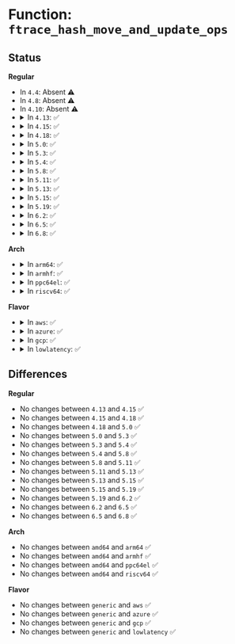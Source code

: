 # Function: <code>ftrace_hash_move_and_update_ops</code>

## Status
<b>Regular</b>
<ul>
<li>
In <code>4.4</code>: Absent ⚠️
</li>
<li>
In <code>4.8</code>: Absent ⚠️
</li>
<li>
In <code>4.10</code>: Absent ⚠️
</li>
<li>
<details>
<summary>In <code>4.13</code>: ✅</summary>

```c
int ftrace_hash_move_and_update_ops(struct ftrace_ops *ops, struct ftrace_hash **orig_hash, struct ftrace_hash *hash, int enable);
```

**Collision:** Unique Static

**Inline:** No

**Transformation:** False

**Instances:**

```
In kernel/trace/ftrace.c (ffffffff811580e0)
Location: kernel/trace/ftrace.c:3913
Inline: False
Direct callers:
  - kernel/trace/ftrace.c:ftrace_regex_release
  - kernel/trace/ftrace.c:ftrace_set_hash
  - kernel/trace/ftrace.c:unregister_ftrace_function_probe_func
  - kernel/trace/ftrace.c:register_ftrace_function_probe
  - kernel/trace/ftrace.c:process_mod_list
```
**Symbols:**

```
ffffffff811580e0-ffffffff81158319: ftrace_hash_move_and_update_ops (STB_LOCAL)
```
</details>
</li>
<li>
<details>
<summary>In <code>4.15</code>: ✅</summary>

```c
int ftrace_hash_move_and_update_ops(struct ftrace_ops *ops, struct ftrace_hash **orig_hash, struct ftrace_hash *hash, int enable);
```

**Collision:** Unique Static

**Inline:** No

**Transformation:** False

**Instances:**

```
In kernel/trace/ftrace.c (ffffffff81164be0)
Location: kernel/trace/ftrace.c:3881
Inline: False
Direct callers:
  - kernel/trace/ftrace.c:ftrace_regex_release
  - kernel/trace/ftrace.c:ftrace_set_hash
  - kernel/trace/ftrace.c:unregister_ftrace_function_probe_func
  - kernel/trace/ftrace.c:register_ftrace_function_probe
  - kernel/trace/ftrace.c:process_mod_list
```
**Symbols:**

```
ffffffff81164be0-ffffffff81164e19: ftrace_hash_move_and_update_ops (STB_LOCAL)
```
</details>
</li>
<li>
<details>
<summary>In <code>4.18</code>: ✅</summary>

```c
int ftrace_hash_move_and_update_ops(struct ftrace_ops *ops, struct ftrace_hash **orig_hash, struct ftrace_hash *hash, int enable);
```

**Collision:** Unique Static

**Inline:** No

**Transformation:** False

**Instances:**

```
In kernel/trace/ftrace.c (ffffffff811738f0)
Location: kernel/trace/ftrace.c:3870
Inline: False
Direct callers:
  - kernel/trace/ftrace.c:ftrace_regex_release
  - kernel/trace/ftrace.c:ftrace_set_hash
  - kernel/trace/ftrace.c:unregister_ftrace_function_probe_func
  - kernel/trace/ftrace.c:register_ftrace_function_probe
  - kernel/trace/ftrace.c:process_mod_list
```
**Symbols:**

```
ffffffff811738f0-ffffffff81173b20: ftrace_hash_move_and_update_ops (STB_LOCAL)
```
</details>
</li>
<li>
<details>
<summary>In <code>5.0</code>: ✅</summary>

```c
int ftrace_hash_move_and_update_ops(struct ftrace_ops *ops, struct ftrace_hash **orig_hash, struct ftrace_hash *hash, int enable);
```

**Collision:** Unique Static

**Inline:** No

**Transformation:** False

**Instances:**

```
In kernel/trace/ftrace.c (ffffffff81181540)
Location: kernel/trace/ftrace.c:3829
Inline: False
Direct callers:
  - kernel/trace/ftrace.c:ftrace_regex_release
  - kernel/trace/ftrace.c:ftrace_set_hash
  - kernel/trace/ftrace.c:unregister_ftrace_function_probe_func
  - kernel/trace/ftrace.c:register_ftrace_function_probe
  - kernel/trace/ftrace.c:process_mod_list
```
**Symbols:**

```
ffffffff81181540-ffffffff81181770: ftrace_hash_move_and_update_ops (STB_LOCAL)
```
</details>
</li>
<li>
<details>
<summary>In <code>5.3</code>: ✅</summary>

```c
int ftrace_hash_move_and_update_ops(struct ftrace_ops *ops, struct ftrace_hash **orig_hash, struct ftrace_hash *hash, int enable);
```

**Collision:** Unique Static

**Inline:** No

**Transformation:** False

**Instances:**

```
In kernel/trace/ftrace.c (ffffffff8118e340)
Location: kernel/trace/ftrace.c:3865
Inline: False
Direct callers:
  - kernel/trace/ftrace.c:ftrace_regex_release
  - kernel/trace/ftrace.c:ftrace_set_hash
  - kernel/trace/ftrace.c:unregister_ftrace_function_probe_func
  - kernel/trace/ftrace.c:register_ftrace_function_probe
  - kernel/trace/ftrace.c:process_mod_list
```
**Symbols:**

```
ffffffff8118e340-ffffffff8118e52e: ftrace_hash_move_and_update_ops (STB_LOCAL)
```
</details>
</li>
<li>
<details>
<summary>In <code>5.4</code>: ✅</summary>

```c
int ftrace_hash_move_and_update_ops(struct ftrace_ops *ops, struct ftrace_hash **orig_hash, struct ftrace_hash *hash, int enable);
```

**Collision:** Unique Static

**Inline:** No

**Transformation:** False

**Instances:**

```
In kernel/trace/ftrace.c (ffffffff8119a2c0)
Location: kernel/trace/ftrace.c:3889
Inline: False
Direct callers:
  - kernel/trace/ftrace.c:ftrace_regex_release
  - kernel/trace/ftrace.c:ftrace_set_hash
  - kernel/trace/ftrace.c:unregister_ftrace_function_probe_func
  - kernel/trace/ftrace.c:register_ftrace_function_probe
  - kernel/trace/ftrace.c:process_mod_list
```
**Symbols:**

```
ffffffff8119a2c0-ffffffff8119a4ae: ftrace_hash_move_and_update_ops (STB_LOCAL)
```
</details>
</li>
<li>
<details>
<summary>In <code>5.8</code>: ✅</summary>

```c
int ftrace_hash_move_and_update_ops(struct ftrace_ops *ops, struct ftrace_hash **orig_hash, struct ftrace_hash *hash, int enable);
```

**Collision:** Unique Static

**Inline:** No

**Transformation:** False

**Instances:**

```
In kernel/trace/ftrace.c (ffffffff811afeb0)
Location: kernel/trace/ftrace.c:4016
Inline: False
Direct callers:
  - kernel/trace/ftrace.c:ftrace_regex_release
  - kernel/trace/ftrace.c:ftrace_set_hash
  - kernel/trace/ftrace.c:unregister_ftrace_function_probe_func
  - kernel/trace/ftrace.c:register_ftrace_function_probe
  - kernel/trace/ftrace.c:process_mod_list
```
**Symbols:**

```
ffffffff811afeb0-ffffffff811b00d3: ftrace_hash_move_and_update_ops (STB_LOCAL)
```
</details>
</li>
<li>
<details>
<summary>In <code>5.11</code>: ✅</summary>

```c
int ftrace_hash_move_and_update_ops(struct ftrace_ops *ops, struct ftrace_hash **orig_hash, struct ftrace_hash *hash, int enable);
```

**Collision:** Unique Static

**Inline:** No

**Transformation:** False

**Instances:**

```
In kernel/trace/ftrace.c (ffffffff811ad870)
Location: kernel/trace/ftrace.c:4094
Inline: False
Direct callers:
  - kernel/trace/ftrace.c:ftrace_regex_release
  - kernel/trace/ftrace.c:ftrace_set_hash
  - kernel/trace/ftrace.c:unregister_ftrace_function_probe_func
  - kernel/trace/ftrace.c:register_ftrace_function_probe
  - kernel/trace/ftrace.c:process_mod_list
```
**Symbols:**

```
ffffffff811ad870-ffffffff811ada93: ftrace_hash_move_and_update_ops (STB_LOCAL)
```
</details>
</li>
<li>
<details>
<summary>In <code>5.13</code>: ✅</summary>

```c
int ftrace_hash_move_and_update_ops(struct ftrace_ops *ops, struct ftrace_hash **orig_hash, struct ftrace_hash *hash, int enable);
```

**Collision:** Unique Static

**Inline:** No

**Transformation:** False

**Instances:**

```
In kernel/trace/ftrace.c (ffffffff811ae3e0)
Location: kernel/trace/ftrace.c:4094
Inline: False
Direct callers:
  - kernel/trace/ftrace.c:ftrace_regex_release
  - kernel/trace/ftrace.c:ftrace_set_hash
  - kernel/trace/ftrace.c:unregister_ftrace_function_probe_func
  - kernel/trace/ftrace.c:register_ftrace_function_probe
  - kernel/trace/ftrace.c:process_mod_list
```
**Symbols:**

```
ffffffff811ae3e0-ffffffff811ae5d0: ftrace_hash_move_and_update_ops (STB_LOCAL)
```
</details>
</li>
<li>
<details>
<summary>In <code>5.15</code>: ✅</summary>

```c
int ftrace_hash_move_and_update_ops(struct ftrace_ops *ops, struct ftrace_hash **orig_hash, struct ftrace_hash *hash, int enable);
```

**Collision:** Unique Static

**Inline:** No

**Transformation:** False

**Instances:**

```
In kernel/trace/ftrace.c (ffffffff811d81b0)
Location: kernel/trace/ftrace.c:4095
Inline: False
Direct callers:
  - kernel/trace/ftrace.c:ftrace_regex_release
  - kernel/trace/ftrace.c:ftrace_set_hash
  - kernel/trace/ftrace.c:unregister_ftrace_function_probe_func
  - kernel/trace/ftrace.c:register_ftrace_function_probe
  - kernel/trace/ftrace.c:process_mod_list
```
**Symbols:**

```
ffffffff811d81b0-ffffffff811d83cd: ftrace_hash_move_and_update_ops (STB_LOCAL)
```
</details>
</li>
<li>
<details>
<summary>In <code>5.19</code>: ✅</summary>

```c
int ftrace_hash_move_and_update_ops(struct ftrace_ops *ops, struct ftrace_hash **orig_hash, struct ftrace_hash *hash, int enable);
```

**Collision:** Unique Static

**Inline:** No

**Transformation:** False

**Instances:**

```
In kernel/trace/ftrace.c (ffffffff8120da70)
Location: kernel/trace/ftrace.c:4235
Inline: False
Direct callers:
  - kernel/trace/ftrace.c:ftrace_regex_release
  - kernel/trace/ftrace.c:ftrace_set_hash
  - kernel/trace/ftrace.c:unregister_ftrace_function_probe_func
  - kernel/trace/ftrace.c:register_ftrace_function_probe
  - kernel/trace/ftrace.c:process_mod_list
```
**Symbols:**

```
ffffffff8120da70-ffffffff8120dcb5: ftrace_hash_move_and_update_ops (STB_LOCAL)
```
</details>
</li>
<li>
<details>
<summary>In <code>6.2</code>: ✅</summary>

```c
int ftrace_hash_move_and_update_ops(struct ftrace_ops *ops, struct ftrace_hash **orig_hash, struct ftrace_hash *hash, int enable);
```

**Collision:** Unique Static

**Inline:** No

**Transformation:** False

**Instances:**

```
In kernel/trace/ftrace.c (ffffffff81256a60)
Location: kernel/trace/ftrace.c:4256
Inline: False
Direct callers:
  - kernel/trace/ftrace.c:ftrace_regex_release
  - kernel/trace/ftrace.c:ftrace_set_hash
  - kernel/trace/ftrace.c:unregister_ftrace_function_probe_func
  - kernel/trace/ftrace.c:register_ftrace_function_probe
  - kernel/trace/ftrace.c:process_mod_list
```
**Symbols:**

```
ffffffff81256a60-ffffffff81256ca4: ftrace_hash_move_and_update_ops (STB_LOCAL)
```
</details>
</li>
<li>
<details>
<summary>In <code>6.5</code>: ✅</summary>

```c
int ftrace_hash_move_and_update_ops(struct ftrace_ops *ops, struct ftrace_hash **orig_hash, struct ftrace_hash *hash, int enable);
```

**Collision:** Unique Static

**Inline:** No

**Transformation:** False

**Instances:**

```
In kernel/trace/ftrace.c (ffffffff8126df60)
Location: kernel/trace/ftrace.c:4411
Inline: False
Direct callers:
  - kernel/trace/ftrace.c:ftrace_regex_release
  - kernel/trace/ftrace.c:ftrace_set_hash
  - kernel/trace/ftrace.c:unregister_ftrace_function_probe_func
  - kernel/trace/ftrace.c:register_ftrace_function_probe
  - kernel/trace/ftrace.c:process_mod_list
```
**Symbols:**

```
ffffffff8126df60-ffffffff8126e191: ftrace_hash_move_and_update_ops (STB_LOCAL)
```
</details>
</li>
<li>
<details>
<summary>In <code>6.8</code>: ✅</summary>

```c
int ftrace_hash_move_and_update_ops(struct ftrace_ops *ops, struct ftrace_hash **orig_hash, struct ftrace_hash *hash, int enable);
```

**Collision:** Unique Static

**Inline:** No

**Transformation:** False

**Instances:**

```
In kernel/trace/ftrace.c (ffffffff81288450)
Location: kernel/trace/ftrace.c:4377
Inline: False
Direct callers:
  - kernel/trace/ftrace.c:ftrace_regex_release
  - kernel/trace/ftrace.c:ftrace_set_hash
  - kernel/trace/ftrace.c:unregister_ftrace_function_probe_func
  - kernel/trace/ftrace.c:register_ftrace_function_probe
  - kernel/trace/ftrace.c:process_mod_list
```
**Symbols:**

```
ffffffff81288450-ffffffff81288674: ftrace_hash_move_and_update_ops (STB_LOCAL)
```
</details>
</li>
</ul>
<b>Arch</b>
<ul>
<li>
<details>
<summary>In <code>arm64</code>: ✅</summary>

```c
int ftrace_hash_move_and_update_ops(struct ftrace_ops *ops, struct ftrace_hash **orig_hash, struct ftrace_hash *hash, int enable);
```

**Collision:** Unique Static

**Inline:** No

**Transformation:** False

**Instances:**

```
In kernel/trace/ftrace.c (ffff800010212f88)
Location: kernel/trace/ftrace.c:3889
Inline: False
Direct callers:
  - kernel/trace/ftrace.c:ftrace_regex_release
  - kernel/trace/ftrace.c:ftrace_set_hash
  - kernel/trace/ftrace.c:unregister_ftrace_function_probe_func
  - kernel/trace/ftrace.c:register_ftrace_function_probe
  - kernel/trace/ftrace.c:process_mod_list
```
**Symbols:**

```
ffff800010212f88-ffff800010213178: ftrace_hash_move_and_update_ops (STB_LOCAL)
```
</details>
</li>
<li>
<details>
<summary>In <code>armhf</code>: ✅</summary>

```c
int ftrace_hash_move_and_update_ops(struct ftrace_ops *ops, struct ftrace_hash **orig_hash, struct ftrace_hash *hash, int enable);
```

**Collision:** Unique Static

**Inline:** No

**Transformation:** False

**Instances:**

```
In kernel/trace/ftrace.c (c0451ccc)
Location: kernel/trace/ftrace.c:3889
Inline: False
Direct callers:
  - kernel/trace/ftrace.c:ftrace_regex_release
  - kernel/trace/ftrace.c:ftrace_set_hash
  - kernel/trace/ftrace.c:unregister_ftrace_function_probe_func
  - kernel/trace/ftrace.c:register_ftrace_function_probe
  - kernel/trace/ftrace.c:process_mod_list
```
**Symbols:**

```
c0451ccc-c0451ed8: ftrace_hash_move_and_update_ops (STB_LOCAL)
```
</details>
</li>
<li>
<details>
<summary>In <code>ppc64el</code>: ✅</summary>

```c
int ftrace_hash_move_and_update_ops(struct ftrace_ops *ops, struct ftrace_hash **orig_hash, struct ftrace_hash *hash, int enable);
```

**Collision:** Unique Static

**Inline:** No

**Transformation:** False

**Instances:**

```
In kernel/trace/ftrace.c (c000000000293120)
Location: kernel/trace/ftrace.c:3889
Inline: False
Direct callers:
  - kernel/trace/ftrace.c:ftrace_regex_release
  - kernel/trace/ftrace.c:ftrace_set_hash
  - kernel/trace/ftrace.c:unregister_ftrace_function_probe_func
  - kernel/trace/ftrace.c:register_ftrace_function_probe
  - kernel/trace/ftrace.c:process_mod_list
```
**Symbols:**

```
c000000000293120-c0000000002933c8: ftrace_hash_move_and_update_ops (STB_LOCAL)
```
</details>
</li>
<li>
<details>
<summary>In <code>riscv64</code>: ✅</summary>

```c
int ftrace_hash_move_and_update_ops(struct ftrace_ops *ops, struct ftrace_hash **orig_hash, struct ftrace_hash *hash, int enable);
```

**Collision:** Unique Static

**Inline:** No

**Transformation:** False

**Instances:**

```
In kernel/trace/ftrace.c (ffffffe0001732c0)
Location: kernel/trace/ftrace.c:3889
Inline: False
Direct callers:
  - kernel/trace/ftrace.c:ftrace_regex_release
  - kernel/trace/ftrace.c:ftrace_set_hash
  - kernel/trace/ftrace.c:unregister_ftrace_function_probe_func
  - kernel/trace/ftrace.c:register_ftrace_function_probe
  - kernel/trace/ftrace.c:process_mod_list
```
**Symbols:**

```
ffffffe0001732c0-ffffffe000173456: ftrace_hash_move_and_update_ops (STB_LOCAL)
```
</details>
</li>
</ul>
<b>Flavor</b>
<ul>
<li>
<details>
<summary>In <code>aws</code>: ✅</summary>

```c
int ftrace_hash_move_and_update_ops(struct ftrace_ops *ops, struct ftrace_hash **orig_hash, struct ftrace_hash *hash, int enable);
```

**Collision:** Unique Static

**Inline:** No

**Transformation:** False

**Instances:**

```
In kernel/trace/ftrace.c (ffffffff811928e0)
Location: kernel/trace/ftrace.c:3889
Inline: False
Direct callers:
  - kernel/trace/ftrace.c:ftrace_regex_release
  - kernel/trace/ftrace.c:ftrace_set_hash
  - kernel/trace/ftrace.c:unregister_ftrace_function_probe_func
  - kernel/trace/ftrace.c:register_ftrace_function_probe
  - kernel/trace/ftrace.c:process_mod_list
```
**Symbols:**

```
ffffffff811928e0-ffffffff81192ace: ftrace_hash_move_and_update_ops (STB_LOCAL)
```
</details>
</li>
<li>
<details>
<summary>In <code>azure</code>: ✅</summary>

```c
int ftrace_hash_move_and_update_ops(struct ftrace_ops *ops, struct ftrace_hash **orig_hash, struct ftrace_hash *hash, int enable);
```

**Collision:** Unique Static

**Inline:** No

**Transformation:** False

**Instances:**

```
In kernel/trace/ftrace.c (ffffffff811859f0)
Location: kernel/trace/ftrace.c:3889
Inline: False
Direct callers:
  - kernel/trace/ftrace.c:ftrace_regex_release
  - kernel/trace/ftrace.c:ftrace_set_hash
  - kernel/trace/ftrace.c:unregister_ftrace_function_probe_func
  - kernel/trace/ftrace.c:register_ftrace_function_probe
  - kernel/trace/ftrace.c:process_mod_list
```
**Symbols:**

```
ffffffff811859f0-ffffffff81185bde: ftrace_hash_move_and_update_ops (STB_LOCAL)
```
</details>
</li>
<li>
<details>
<summary>In <code>gcp</code>: ✅</summary>

```c
int ftrace_hash_move_and_update_ops(struct ftrace_ops *ops, struct ftrace_hash **orig_hash, struct ftrace_hash *hash, int enable);
```

**Collision:** Unique Static

**Inline:** No

**Transformation:** False

**Instances:**

```
In kernel/trace/ftrace.c (ffffffff811906b0)
Location: kernel/trace/ftrace.c:3889
Inline: False
Direct callers:
  - kernel/trace/ftrace.c:ftrace_regex_release
  - kernel/trace/ftrace.c:ftrace_set_hash
  - kernel/trace/ftrace.c:unregister_ftrace_function_probe_func
  - kernel/trace/ftrace.c:register_ftrace_function_probe
  - kernel/trace/ftrace.c:process_mod_list
```
**Symbols:**

```
ffffffff811906b0-ffffffff8119089e: ftrace_hash_move_and_update_ops (STB_LOCAL)
```
</details>
</li>
<li>
<details>
<summary>In <code>lowlatency</code>: ✅</summary>

```c
int ftrace_hash_move_and_update_ops(struct ftrace_ops *ops, struct ftrace_hash **orig_hash, struct ftrace_hash *hash, int enable);
```

**Collision:** Unique Static

**Inline:** No

**Transformation:** False

**Instances:**

```
In kernel/trace/ftrace.c (ffffffff8119e240)
Location: kernel/trace/ftrace.c:3889
Inline: False
Direct callers:
  - kernel/trace/ftrace.c:ftrace_regex_release
  - kernel/trace/ftrace.c:ftrace_set_hash
  - kernel/trace/ftrace.c:unregister_ftrace_function_probe_func
  - kernel/trace/ftrace.c:register_ftrace_function_probe
  - kernel/trace/ftrace.c:process_mod_list
```
**Symbols:**

```
ffffffff8119e240-ffffffff8119e42e: ftrace_hash_move_and_update_ops (STB_LOCAL)
```
</details>
</li>
</ul>

## Differences
<b>Regular</b>
<ul>
<li>
No changes between <code>4.13</code> and <code>4.15</code> ✅
</li>
<li>
No changes between <code>4.15</code> and <code>4.18</code> ✅
</li>
<li>
No changes between <code>4.18</code> and <code>5.0</code> ✅
</li>
<li>
No changes between <code>5.0</code> and <code>5.3</code> ✅
</li>
<li>
No changes between <code>5.3</code> and <code>5.4</code> ✅
</li>
<li>
No changes between <code>5.4</code> and <code>5.8</code> ✅
</li>
<li>
No changes between <code>5.8</code> and <code>5.11</code> ✅
</li>
<li>
No changes between <code>5.11</code> and <code>5.13</code> ✅
</li>
<li>
No changes between <code>5.13</code> and <code>5.15</code> ✅
</li>
<li>
No changes between <code>5.15</code> and <code>5.19</code> ✅
</li>
<li>
No changes between <code>5.19</code> and <code>6.2</code> ✅
</li>
<li>
No changes between <code>6.2</code> and <code>6.5</code> ✅
</li>
<li>
No changes between <code>6.5</code> and <code>6.8</code> ✅
</li>
</ul>
<b>Arch</b>
<ul>
<li>
No changes between <code>amd64</code> and <code>arm64</code> ✅
</li>
<li>
No changes between <code>amd64</code> and <code>armhf</code> ✅
</li>
<li>
No changes between <code>amd64</code> and <code>ppc64el</code> ✅
</li>
<li>
No changes between <code>amd64</code> and <code>riscv64</code> ✅
</li>
</ul>
<b>Flavor</b>
<ul>
<li>
No changes between <code>generic</code> and <code>aws</code> ✅
</li>
<li>
No changes between <code>generic</code> and <code>azure</code> ✅
</li>
<li>
No changes between <code>generic</code> and <code>gcp</code> ✅
</li>
<li>
No changes between <code>generic</code> and <code>lowlatency</code> ✅
</li>
</ul>
